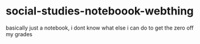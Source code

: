 # social-studies-noteboook-webthing
basically just a notebook, i dont know what else i can do to get the zero off my grades
